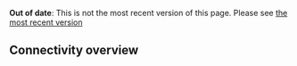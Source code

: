 <span class="warnings">**Out of date**: This is not the most recent version of this page. Please see [the most recent version](y)</span>
## Connectivity overview
